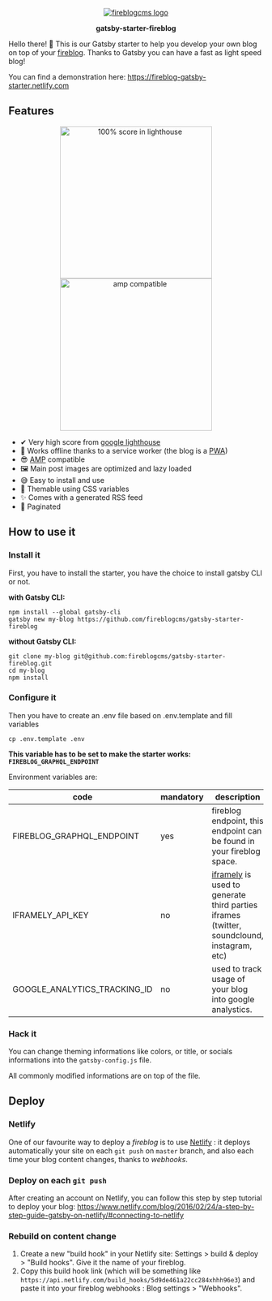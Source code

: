 <p align="center">
<a href="https://fireblogcms.com">
  <img alt="fireblogcms logo" src="https://avatars3.githubusercontent.com/u/56117968?s=600" />
</a>
  </p>
  <p align="center">
  <strong>gatsby-starter-fireblog</strong>
</p>

Hello there! 👋
This is our Gatsby starter to help you develop your own blog on top of your [fireblog](https://fireblogcms.com/).
Thanks to Gatsby you can have a fast as light speed blog!

You can find a demonstration here: https://fireblog-gatsby-starter.netlify.com

## Features

<p align="center">
 <img width=300 src="https://user-images.githubusercontent.com/17828231/67390183-6b92d900-f59c-11e9-9669-95c0e401db00.png" alt="100% score in lighthouse" />
  <img width=300 src="https://user-images.githubusercontent.com/17828231/67390197-7483aa80-f59c-11e9-91d9-31d6f2f8cb64.png" alt="amp compatible" />
</p>

- ✔ Very high score from [google lighthouse](https://developers.google.com/web/tools/lighthouse)
- 📱 Works offline thanks to a service worker (the blog is a [PWA](https://developers.google.com/web/progressive-web-apps))
- 😎 [AMP](https://developers.google.com/amp/?hl=fr) compatible
- 🖼 Main post images are optimized and lazy loaded
- 😅 Easy to install and use
- 💄 Themable using CSS variables
- ✨ Comes with a generated RSS feed
- 📖 Paginated

## How to use it

### Install it

First, you have to install the starter, you have the choice to install gatsby CLI or not.

**with Gatsby CLI:**

```
npm install --global gatsby-cli
gatsby new my-blog https://github.com/fireblogcms/gatsby-starter-fireblog
```

**without Gatsby CLI:**

```
git clone my-blog git@github.com:fireblogcms/gatsby-starter-fireblog.git
cd my-blog
npm install
```

### Configure it

Then you have to create an .env file based on .env.template and fill variables

```
cp .env.template .env
```

**This variable has to be set to make the starter works: `FIREBLOG_GRAPHQL_ENDPOINT`**

Environment variables are:

| code | mandatory | description |
| -- | -- | -- |
| FIREBLOG_GRAPHQL_ENDPOINT | yes | fireblog endpoint, this endpoint can be found in your fireblog space. |
| IFRAMELY_API_KEY | no | [iframely](https://iframely.com/) is used to generate third parties iframes (twitter, soundclound, instagram, etc) |
| GOOGLE_ANALYTICS_TRACKING_ID | no | used to track usage of your blog into google analystics.|

### Hack it

You can change theming informations like colors, or title, or socials informations into the `gatsby-config.js` file.

All commonly modified informations are on top of the file.

## Deploy

### Netlify

One of our favourite way to deploy a _fireblog_ is to use [Netlify](https://www.netlify.com/) : it deploys automatically your site on each `git push` on `master` branch, and also each time your blog content changes, thanks to _webhooks_.

### Deploy on each `git push`

After creating an account on Netlify, you can follow this step by step tutorial to deploy your blog: https://www.netlify.com/blog/2016/02/24/a-step-by-step-guide-gatsby-on-netlify/#connecting-to-netlify

### Rebuild on content change

1. Create a new "build hook" in your Netlify site: Settings > build & deploy > "Build hooks". Give it the name of your fireblog.
2. Copy this build hook link (which will be something like `https://api.netlify.com/build_hooks/5d9de461a22cc284xhhh96e3`) and paste it into your fireblog webhooks : Blog settings > "Webhooks".

